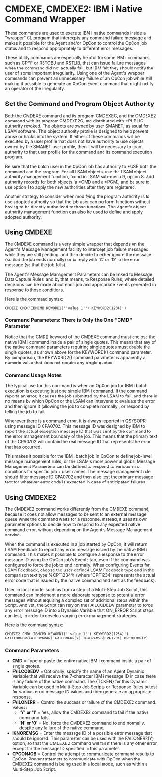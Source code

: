 # CMDEXE, CMDEXE2: IBM i Native Command Wrapper

These commands are used to execute IBM i native commands inside a "wrapper" CL program that intercepts any command failure message and makes it possible for the Agent and/or OpCon to control the OpCon job status and to respond appropriately to different error messages.

These utility commands are especially helpful for some IBM i commands, such as CPYF or RSTOBJ and RSTLIB, that can issue failure messages when the command did not actually fail, but IBM felt they should notify the user of some important irregularity. Using one of the Agent's wrapper commands can prevent an unnecessary failure of an OpCon job while still making it possible to generate an OpCon Event command that might notify an operator of the irregularity.

## Set the Command and Program Object Authority

Both the CMDEXE command and its program CMDEXEC, and the CMDEXE2 command with its program CMDEXE2C, are distributed with \*PUBLIC authority revoked. The objects are owned by user SMANET, as usual for LSAM software. This object authority profile is designed to help prevent abuse or hacks into the system. If either of these commands will be executed by a user profile that does not have authority to use objects owned by the SMANET user profile, then it will be necessary to grant authority to that user profile for the command and its command execution program.

Be sure that the batch user in the OpCon job has authority to \*USE both the command and the program. For all LSAM objects, use the LSAM object authority management function, found in LSAM sub-menu 9, option 8. Add authority records for both objects (a \*CMD and a \*PGM), and be sure to use option 1 to apply the new authorities after they are registered.

Another strategy to consider when modifying the program authority is to use adopted authority so that the job user can perform functions without having to be directly authorized to those functions. The Agent's object authority management function can also be used to define and apply adopted authority.

## Using CMDEXE

The CMDEXE command is a very simple wrapper that depends on the Agent's Message Management facility to intercept job failure messages while they are still pending, and then decide to either ignore the message (so that the job ends normally) or to reply with 'C' or 'D' to the error message (so that the job fails).

The Agent's Message Management Parameters can be linked to Message Data Capture Rules, and by that means, to Response Rules, where detailed decisions can be made about each job and appropriate Events generated in response to those conditions.

Here is the command syntax:

```shell
CMDEXE CMD('IBMCMD KEWORD1(''value 1'') KEYWORD2(1234)')
```

### Command Parameters: There is Only the One \"CMD\" Parameter

Notice that the CMD() keyword of the CMDEXE command must enclose the native IBM i command inside a pair of single quotes. This means that any of the native command parameters requiring single quotes must double the single quotes, as shown above for the KEYWORD1() command parameter. By comparison, the KEYWORD2() command parameter is apparently a numeric value that does not require any single quotes.

### Command Usage Notes

The typical use for this command is when an OpCon job for IBM i batch execution is executing just one simple IBM i command. If the command reports an error, it causes the job submitted by the LSAM to fail, and there is no means by which OpCon or the LSAM can intervene to evaluate the error and then ignore it (allowing the job to complete normally), or respond by telling the job to fail.

Whenever there is a command error, it is always reported in QSYSOPR using message ID CPA0702. This message ID was designed by IBM to report the actual exception message ID that was sent by the command to the error management boundary of the job. This means that the primary text of the CPA0702 will contain the real message ID that represents the error that has occurred.

This makes it possible for the IBM i batch job in OpCon to define job-level message management rules, or the LSAM's more powerful global Message Management Parameters can be defined to respond to various error conditions for specific job + user names. The message management rule should filter message ID CPA0702 and then also test the primary message text for whatever error code is expected in case of anticipated failures.

## Using CMDEXE2

The CMDEXE2 command works differently from the CMDEXE command, because it does not allow messages to be sent to an external message queue while the command waits for a response. Instead, it uses its own parameter options to decide how to respond to any expected native command error, without depending on the Agent's Message Management service.

When the command is executed in a job started by OpCon, it will return LSAM Feedback to report any error message issued by the native IBM i command. This makes it possible to configure a response to the error message ID using the OpCon job's Events tab, even if the command was configured to force the job to end normally. When configuring Events for LSAM Feedback, choose the user-defined LSAM Feedback type and in the comparison text type %CPF1234% (where 'CPF1234' represents the actual error code that is issued by the native command and sent as the feedback).

Used in local mode, such as from a step of a Multi-Step Job Script, this command can implement a more elaborate response to potential error messages without requiring a complex set of additional steps within the Script. And yet, the Script can rely on the FAILCODEDV parameter to force any error message ID into a Dynamic Variable that ON_ERROR Script steps can test, in order to develop varying error management strategies.

Here is the command syntax:

```shell
CMDEXE2 CMD('IBMCMD KEWORD1(''value 1'') KEYWORD2(1234)')
FAILCODEDV(FAILDYNVAR) FAILONERR(Y) IGNOREMSG(CPF1234) OPCONJOB(Y)
```

### Command Parameters

- **CMD** = Type or paste the entire native IBM i command inside a
    pair of single quotes.
- **FAILCODEDV** = Optionally, specify the name of an Agent Dynamic
    Variable that will receive the 7-character IBM i message ID in case
    there is any failure of the native command. The {TOKEN} for this
    Dynamic Variable can be used in Multi-Step Job Scripts or Response
    Rules to test for various error message ID values and then generate
    an appropriate response.
- **FAILONERR** = Control the success or failure of the CMDEXE2 command. Values:
  - **'Y' or '1'** = Yes, allow the CMDEXE2 command to fail if the native command fails.
  - **'N' or '0'** = No, force the CMDEXE2 command to end normally, despite any failure of the native command.
- **IGNOREMSG** = Enter the message ID of a possible error message that should be ignored. This parameter can be used with the FAILONERR(Y) option, so that the CMDEXE2 command will fail if there is any other error except for the message ID specified in this parameter.
- **OPCONJOB** = Control the attempt to communicate command results to OpCon. Prevent attempts to communicate with OpCon when the CMDEXE2 command is being used in a local mode, such as within a Multi-Step Job Script.
